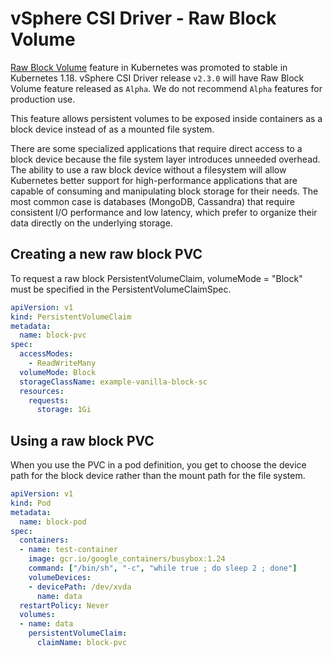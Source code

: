 # vSphere CSI Driver - Raw Block Volume

[Raw Block Volume](https://kubernetes.io/docs/concepts/storage/persistent-volumes/#raw-block-volume-support) feature in Kubernetes was promoted to stable in Kubernetes 1.18.
vSphere CSI Driver release `v2.3.0` will have Raw Block Volume feature released as `Alpha`. We do not recommend `Alpha` features for production use.

This feature allows persistent volumes to be exposed inside containers as a block device instead of as a mounted file system.

There are some specialized applications that require direct access to a block device because the file system layer introduces unneeded overhead.
The ability to use a raw block device without a filesystem will allow Kubernetes better support for high-performance applications that are capable of consuming and manipulating block storage for their needs. The most common case is databases (MongoDB, Cassandra) that require consistent I/O performance and low latency, which prefer to organize their data directly on the underlying storage.

## Creating a new raw block PVC

To request a raw block PersistentVolumeClaim, volumeMode = "Block" must be specified in the PersistentVolumeClaimSpec.

```yaml
apiVersion: v1
kind: PersistentVolumeClaim
metadata:
  name: block-pvc
spec:
  accessModes:
    - ReadWriteMany
  volumeMode: Block
  storageClassName: example-vanilla-block-sc
  resources:
    requests:
      storage: 1Gi
```

## Using a raw block PVC

When you use the PVC in a pod definition, you get to choose the device path for the block device rather than the mount path for the file system.

```yaml
apiVersion: v1
kind: Pod
metadata:
  name: block-pod
spec:
  containers:
  - name: test-container
    image: gcr.io/google_containers/busybox:1.24
    command: ["/bin/sh", "-c", "while true ; do sleep 2 ; done"]
    volumeDevices:
    - devicePath: /dev/xvda
      name: data
  restartPolicy: Never
  volumes:
  - name: data
    persistentVolumeClaim:
      claimName: block-pvc
```
